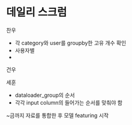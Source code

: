 # 데일리 스크럼
찬우
- 각 category와 user를 groupby한 고유 개수 확인
- 사용자별
- 
건우

세훈
- dataloader_group의 순서
- 각각 input column의 들어가는 순서를 맞춰야 함

~금까지 자료를 통합한 후 모델 featuring 시작


